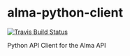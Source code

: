 # alma-python-client

[![Travis Build Status](https://travis-ci.org/alma/alma-python-client.svg?branch=master)](https://travis-ci.org/alma/alma-python-client)

Python API Client for the Alma API
